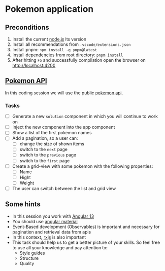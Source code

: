 # Pokemon application

## Preconditions
1. Install the current [node.js](https://nodejs.org/en) lts version
2. Install all recommendations from `.vscode/extensions.json`
3. Install pnpm: `npm install -g pnpm@latest`
4. Install dependencies from root directory: `pnpm install`
5. After hitting `F5` and successfully compilation open the browser on [http://localhost:4200](http://localhost:4200)

## [Pokemon API](https://pokeapi.co/)
In this coding session we will use the public [pokemon api](https://pokeapi.co/).

### Tasks
- [ ] Generate a new ``solution`` component in which you will continue to work on
- [ ] Inject the new component into the app component
- [ ] Show a list of the first pokemon names
- [ ] Add a pagination, so a user can:
  - [ ] change the size of shown items
  - [ ] switch to the `next` page
  - [ ] switch to the `previous` page
  - [ ] switch to the `first` page
- [ ] Create a grid-view with some pokemon with the following properties:
  - [ ] Name
  - [ ] Hight
  - [ ] Weight
- [ ] The user can switch between the list and grid view

## Some hints
- In this session you work with [Angular 13](https://v13.angular.io/docs)
- You should use [angular material](https://material.angular.io/)
- Event-Based development (Observables) is important and necessary for pagination and retrieval data from apis
- In this context, [rxjs](https://rxjs.dev/guide/overview) is also important
- This task should help us to get a better picture of your skills. So feel free to use all your knowledge and pay attention to:
  - Style guides
  - Structure
  - Quality


